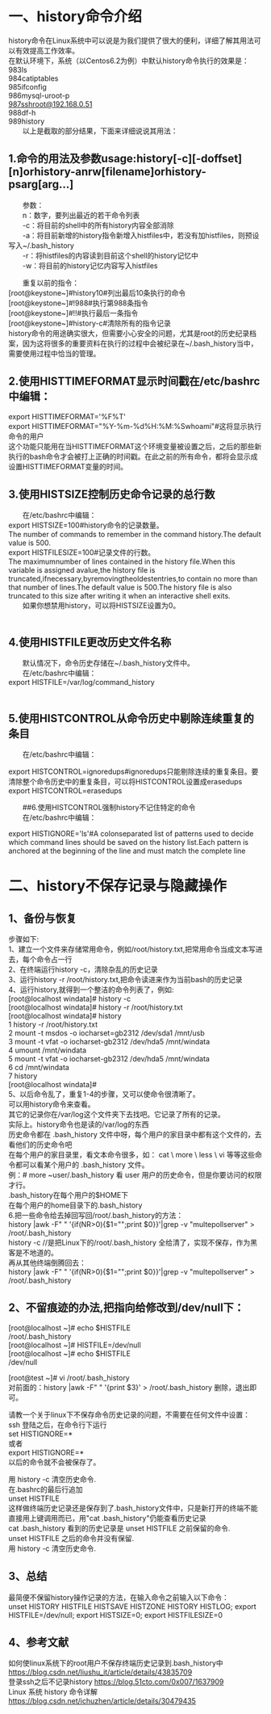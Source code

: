 # 一、history命令介绍  
history命令在Linux系统中可以说是为我们提供了很大的便利，详细了解其用法可以有效提高工作效率。  
在默认环境下，系统（以Centos6.2为例）中默认history命令执行的效果是：  
983ls  
984catiptables  
985ifconfig  
986mysql-uroot-p  
987sshroot@192.168.0.51  
988df-h  
989history  
  以上是截取的部分结果，下面来详细说说其用法：  
## 1.命令的用法及参数usage:history[-c][-doffset][n]orhistory-anrw[filename]orhistory-psarg[arg…]   
  参数：  
  n：数字，要列出最近的若干命令列表  
  -c：将目前的shell中的所有history内容全部消除  
  -a：将目前新增的history指令新增入histfiles中，若没有加histfiles，则预设写入~/.bash_history  
  -r：将histfiles的内容读到目前这个shell的history记忆中  
  -w：将目前的history记忆内容写入histfiles  
  
  重复以前的指令：  
[root@keystone~]#history10#列出最后10条执行的命令  
[root@keystone~]#!988#执行第988条指令  
[root@keystone~]#!!#执行最后一条指令  
[root@keystone~]#history-c#清除所有的指令记录  
history命令的用途确实很大，但需要小心安全的问题，尤其是root的历史纪录档案，因为这将很多的重要资料在执行的过程中会被纪录在~/.bash_history当中，需要使用过程中恰当的管理。  
  
## 2.使用HISTTIMEFORMAT显示时间戳在/etc/bashrc中编辑：  
export HISTTIMEFORMAT='%F%T'  
export HISTTIMEFORMAT="%Y-%m-%d%H:%M:%Swhoami"#这将显示执行命令的用户  
这个功能只能用在当HISTTIMEFORMAT这个环境变量被设置之后，之后的那些新执行的bash命令才会被打上正确的时间戳。在此之前的所有命令，都将会显示成设置HISTTIMEFORMAT变量的时间。  
  
## 3.使用HISTSIZE控制历史命令记录的总行数  
  在/etc/bashrc中编辑：  
export HISTSIZE=100#history命令的记录数量。  
The number of commands to remember in the command history.The default value is 500.  
export HISTFILESIZE=100#记录文件的行数。  
The maximumnumber of lines contained in the history file.When this variable is assigned avalue,the history file is truncated,ifnecessary,byremovingtheoldestentries,to contain no more than that number of lines.The default value is 500.The history file is also truncated to this size after writing it when an interactive shell exits.  
  如果你想禁用history，可以将HISTSIZE设置为0。  
    
## 4.使用HISTFILE更改历史文件名称  
  默认情况下，命令历史存储在~/.bash_history文件中。  
  在/etc/bashrc中编辑：  
export HISTFILE=/var/log/command_history  
    
## 5.使用HISTCONTROL从命令历史中剔除连续重复的条目  
  在/etc/bashrc中编辑：  
  
export HISTCONTROL=ignoredups#ignoredups只能剔除连续的重复条目。要清除整个命令历史中的重复条目，可以将HISTCONTROL设置成erasedups  
export HISTCONTROL=erasedups  
  
  ##6.使用HISTCONTROL强制history不记住特定的命令  
  在/etc/bashrc中编辑：  
  
export HISTIGNORE='ls'#A colonseparated list of patterns used to decide which command lines should be saved on the history list.Each pattern is anchored at the beginning  of the line and must match the complete line   
  
# 二、history不保存记录与隐藏操作  
## 1、备份与恢复     
步骤如下:  
1、建立一个文件来存储常用命令，例如/root/history.txt,把常用命令当成文本写进去，每个命令占一行  
2、在终端运行history -c，清除杂乱的历史记录  
3、运行history -r /root/history.txt,把命令读进来作为当前bash的历史记录  
4、运行history,就得到一个整洁的命令列表了，例如:  
[root@localhost windata]# history -c  
[root@localhost windata]# history -r /root/history.txt  
[root@localhost windata]# history  
1 history -r /root/history.txt  
2 mount -t msdos -o iocharset=gb2312 /dev/sda1 /mnt/usb  
3 mount -t vfat -o iocharset-gb2312 /dev/hda5 /mnt/windata  
4 umount /mnt/windata  
5 mount -t vfat -o iocharset-gb2312 /dev/hda5 /mnt/windata  
6 cd /mnt/windata  
7 history  
[root@localhost windata]#  
5、以后命令乱了，重复1-4的步骤，又可以使命令很清晰了。  
可以用history命令来查看。  
其它的记录你在/var/log这个文件夹下去找吧。它记录了所有的记录。  
实际上。history命令也是读的/var/log的东西  
历史命令都在 .bash_history 文件中呀，每个用户的家目录中都有这个文件的，去看他们的历史命令吧   
在每个用户的家目录里，看文本命令很多，如： cat \ more \ less \ vi 等等这些命令都可以看某个用户的 .bash_history 文件。  
例：# more ~user/.bash_history        看 user 用户的历史命令，但是你要访问的权限才行。  
.bash_history在每个用户的$HOME下  
在每个用户的home目录下的.bash_history  
6.把一些命令给去掉回写回/root/.bash_history的方法：  
history |awk -F" "  '{if(NR>0){$1="";print $0}}'|grep -v "multepollserver" > /root/.bash_history    
history -c  //是把Linux下的/root/.bash_history  全给清了，实现不保存，作为黑客是不地道的。  
再从其他终端倒腾回去：  
history |awk -F" "  '{if(NR>0){$1="";print $0}}'|grep -v "multepollserver" > /root/.bash_history  
  
## 2、不留痕迹的办法,把指向给修改到/dev/null下：  
[root@localhost ~]# echo $HISTFILE  
/root/.bash_history  
[root@localhost ~]# HISTFILE=/dev/null  
[root@localhost ~]# echo $HISTFILE      
/dev/null  
  
[root@test ~]# vi /root/.bash_history  
对前面的：history |awk -F"  " '{print $3}' > /root/.bash_history 删除，退出即可。  
  
请教一个关于linux下不保存命令历史记录的问题，不需要在任何文件中设置：  
ssh 登陆之后，在命令行下运行  
set HISTIGNORE=*  
或者  
export HISTIGNORE=*  
以后的命令就不会被保存了。  
  
用 history -c 清空历史命令.  
在.bashrc的最后行追加  
unset HISTFILE  
这样做终端历史记录还是保存到了.bash_history文件中，只是新打开的终端不能直接用上键调用而已，用"cat .bash_history"仍能查看历史记录  
cat .bash_history 看到的历史记录是 unset HISTFILE 之前保留的命令.  
unset HISTFILE 之后的命令并没有保留.  
用 history -c 清空历史命令.  
## 3、总结  
最简便不保留history操作记录的方法，在输入命令之前输入以下命令：  
unset HISTORY HISTFILE HISTSAVE HISTZONE HISTORY HISTLOG; export HISTFILE=/dev/null; export HISTSIZE=0; export HISTFILESIZE=0
## 4、参考文献  
如何使linux系统下的root用户不保存终端历史记录到.bash_history中 https://blog.csdn.net/liushu_it/article/details/43835709  
登录ssh之后不记录history https://blog.51cto.com/0x007/1637909  
Linux 系统 history 命令详解 https://blog.csdn.net/ichuzhen/article/details/30479435
